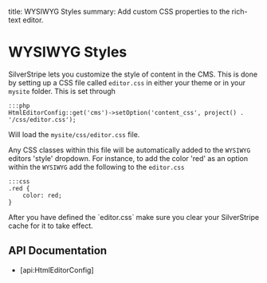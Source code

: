 title: WYSIWYG Styles
summary: Add custom CSS properties to the rich-text editor.

# WYSIWYG Styles

SilverStripe lets you customize the style of content in the CMS. This is done by setting up a CSS file called
`editor.css` in either your theme or in your `mysite` folder. This is set through

	:::php
	HtmlEditorConfig::get('cms')->setOption('content_css', project() . '/css/editor.css');

Will load the `mysite/css/editor.css` file.

Any CSS classes within this file will be automatically added to the `WYSIWYG` editors 'style' dropdown. For instance, to
add the color 'red' as an option within the `WYSIWYG` add the following to the `editor.css`

	:::css
	.red {
		color: red;
	}

<div class="notice" markdown="1">
After you have defined the `editor.css` make sure you clear your SilverStripe cache for it to take effect.
</div>

## API Documentation

* [api:HtmlEditorConfig]
